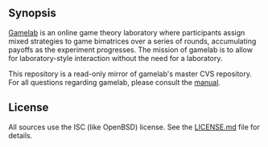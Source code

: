 ## Synopsis

[Gamelab](http://www.kcons.eu/gamelab) is an online game theory laboratory
where participants assign mixed strategies to game bimatrices over a series of
rounds, accumulating payoffs as the experiment progresses. The mission of
gamelab is to allow for laboratory-style interaction without the need for a
laboratory. 

This repository is a read-only mirror of gamelab's master CVS repository.
For all questions regarding gamelab, please consult the
[manual](http://www.kcons.eu/gamelab/manual.html).

## License

All sources use the ISC (like OpenBSD) license.
See the [LICENSE.md](LICENSE.md) file for details.
